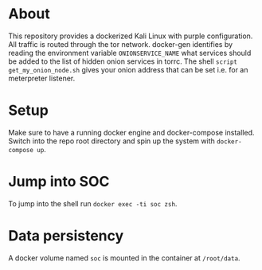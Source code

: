 # About
This repository provides a dockerized Kali Linux with purple configuration. All traffic is routed through the tor network. docker-gen identifies by reading the environment variable `ONIONSERVICE_NAME` what services should be added to the list of hidden onion services in torrc. The shell `script get_my_onion_node.sh` gives your onion address that can be set i.e. for an meterpreter listener. 

# Setup
Make sure to have a running docker engine and docker-compose installed. Switch into the repo root directory and spin up the system with `docker-compose up`.

# Jump into SOC
To jump into the shell run `docker exec -ti soc zsh`.

# Data persistency
A docker volume named `soc` is mounted in the container at `/root/data`.
